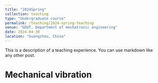 ```yaml
---
title: "2024Spring"
collection: teaching
type: "Undergraduate course"
permalink: /teaching/2024-spring-teaching
venue: "GDUT, Department of mechatronic engineering"
date: 2024-04-30
location: "Guangzhou, China"
---
```


This is a description of a teaching experience. You can use markdown like any other post.

Mechanical vibration
======
